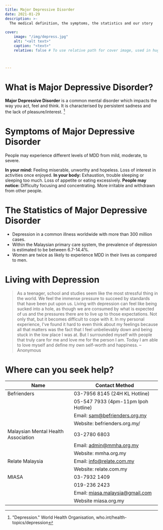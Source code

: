 ```yaml
---
title: Major Depressive Disorder
date: 2021-01-29
description: >-
  The medical definition, the symptoms, the statistics and our story
  
cover:
    image: "/img/depress.jpg"
    alt: "<alt text>"
    caption: "<text>"
    relative: false # To use relative path for cover image, used in hugo Page-bundles



---
```


# What is Major Depressive Disorder?
**Major Depressive Disorder** is a common mental disorder which impacts the way you act, feel and think. It is characterised by persistent sadness and the lack of pleasure/interest. [^1]

# Symptoms of Major Depressive Disorder
People may experience different levels of MDD from mild, moderate, to severe.

**In your mind:** Feeling miserable, unworthy and hopeless. Loss of interest in activities once enjoyed.
**In your body:** Exhaustion, trouble sleeping or sleeping too much. Loss of appetite or eating excessively.
**People may notice:** Difficulty focusing and concentrating. More irritable and withdrawn from other people.

# The Statistics of Major Depressive Disorder
* Depression in a common illness worldwide with more than 300 million cases.
* Within the Malaysian primary care system, the prevalence of depression is estimated to be between 6.7-14.4%.
* Women are twice as likely to experience MDD in their lives as compared to men.

# Living with Depression
> As a teenager, school and studies seem like the most stressful thing in the world. We feel the immense pressure to succeed by standards that have been put upon us. Living with depression can feel like being sucked into a hole, as though we are consumed by what is expected of us and the pressures there are to live up to those expectations. Not only that, but it becomes difficult to cope with it. In my personal experience, I've found it hard to even think about my feelings because all that matters was the fact that I feel unbelievably down and being stuck in the low place I was at. But I surrounded myself with people that truly care for me and love me for the person I am. Today I am able to love myself and define my own self-worth and happiness. – Anonymous

# Where can you seek help?
| Name | Contact Method |
|---|---|
| Befrienders | 03-7956 8145 (24H KL Hotline) |
|  | 05-547 7933 (4pm-11pm Ipoh Hotline) |
|  | Email: sam@befrienders.org.my |
|  | Website: befrienders.org.my/ |
| Malaysian Mental Health Association | 03-2780 6803 |
|  | Email: admin@mmha.org.my |
|  | Website: mmha.org.my |
| Relate Malaysia | Email: info@relate.com.my |
|  | Website: relate.com.my |
| MIASA | 03-7932 1409 |
|  | 019-236 2423 |
|  | Email: miasa.malaysia@gmail.com |
|  | Website miasa.org.my |

[^1]:"Depression." World Health Organisation, who.int/health-topics/depression
